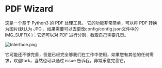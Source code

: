 # PDF Wizard 
这是一个基于 Python3 的 PDF 处理工具。
它的功能非常简单，可以将 PDF 转换为图片(默认为 JPG ，如果需要可以去更改config/config.json文件中的 IMG_SUFFIX )；它还可以对 PDF 进行分割，截取自己需要几页。

![Interface.png](https://github.com/wdschn/PDF-Wizard/raw/master/img/interface.png)

它可能还不够完善，但是已经完全够我们在工作中使用，如果您有其他的任何需求，欢迎fork，当然也可以通过 issue 告诉我。非常乐意完善它。